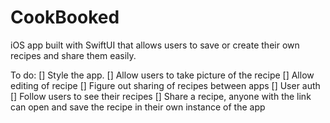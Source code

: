 # CookBooked
iOS app built with SwiftUI that allows users to save or create their own recipes and share them easily.

To do:
[] Style the app.
[] Allow users to take picture of the recipe
[] Allow editing of recipe
[] Figure out sharing of recipes between apps
  [] User auth
    [] Follow users to see their recipes
  [] Share a recipe, anyone with the link can open and save the recipe in their own instance of the app
